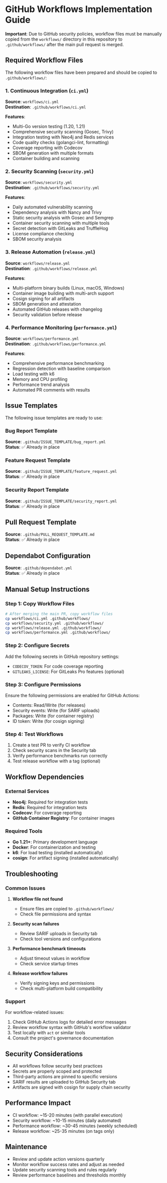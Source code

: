 # GitHub Workflows Implementation Guide

**Important**: Due to GitHub security policies, workflow files must be manually copied from the `workflows/` directory in this repository to `.github/workflows/` after the main pull request is merged.

## Required Workflow Files

The following workflow files have been prepared and should be copied to `.github/workflows/`:

### 1. Continuous Integration (`ci.yml`)
**Source**: `workflows/ci.yml`  
**Destination**: `.github/workflows/ci.yml`

**Features**:
- Multi-Go version testing (1.20, 1.21)
- Comprehensive security scanning (Gosec, Trivy)
- Integration testing with Neo4j and Redis services
- Code quality checks (golangci-lint, formatting)
- Coverage reporting with Codecov
- SBOM generation with multiple formats
- Container building and scanning

### 2. Security Scanning (`security.yml`)
**Source**: `workflows/security.yml`  
**Destination**: `.github/workflows/security.yml`

**Features**:
- Daily automated vulnerability scanning
- Dependency analysis with Nancy and Trivy
- Static security analysis with Gosec and Semgrep
- Container security scanning with multiple tools
- Secret detection with GitLeaks and TruffleHog
- License compliance checking
- SBOM security analysis

### 3. Release Automation (`release.yml`)
**Source**: `workflows/release.yml`  
**Destination**: `.github/workflows/release.yml`

**Features**:
- Multi-platform binary builds (Linux, macOS, Windows)
- Container image building with multi-arch support
- Cosign signing for all artifacts
- SBOM generation and attestation
- Automated GitHub releases with changelog
- Security validation before release

### 4. Performance Monitoring (`performance.yml`)
**Source**: `workflows/performance.yml`  
**Destination**: `.github/workflows/performance.yml`

**Features**:
- Comprehensive performance benchmarking
- Regression detection with baseline comparison
- Load testing with k6
- Memory and CPU profiling
- Performance trend analysis
- Automated PR comments with results

## Issue Templates

The following issue templates are ready to use:

### Bug Report Template
**Source**: `.github/ISSUE_TEMPLATE/bug_report.yml`  
**Status**: ✅ Already in place

### Feature Request Template
**Source**: `.github/ISSUE_TEMPLATE/feature_request.yml`  
**Status**: ✅ Already in place

### Security Report Template
**Source**: `.github/ISSUE_TEMPLATE/security_report.yml`  
**Status**: ✅ Already in place

## Pull Request Template

**Source**: `.github/PULL_REQUEST_TEMPLATE.md`  
**Status**: ✅ Already in place

## Dependabot Configuration

**Source**: `.github/dependabot.yml`  
**Status**: ✅ Already in place

## Manual Setup Instructions

### Step 1: Copy Workflow Files
```bash
# After merging the main PR, copy workflow files
cp workflows/ci.yml .github/workflows/
cp workflows/security.yml .github/workflows/
cp workflows/release.yml .github/workflows/
cp workflows/performance.yml .github/workflows/
```

### Step 2: Configure Secrets
Add the following secrets in GitHub repository settings:

- `CODECOV_TOKEN`: For code coverage reporting
- `GITLEAKS_LICENSE`: For GitLeaks Pro features (optional)

### Step 3: Configure Permissions
Ensure the following permissions are enabled for GitHub Actions:
- Contents: Read/Write (for releases)
- Security events: Write (for SARIF uploads)
- Packages: Write (for container registry)
- ID token: Write (for cosign signing)

### Step 4: Test Workflows
1. Create a test PR to verify CI workflow
2. Check security scans in the Security tab
3. Verify performance benchmarks run correctly
4. Test release workflow with a tag (optional)

## Workflow Dependencies

### External Services
- **Neo4j**: Required for integration tests
- **Redis**: Required for integration tests
- **Codecov**: For coverage reporting
- **GitHub Container Registry**: For container images

### Required Tools
- **Go 1.21+**: Primary development language
- **Docker**: For containerization and testing
- **k6**: For load testing (installed automatically)
- **cosign**: For artifact signing (installed automatically)

## Troubleshooting

### Common Issues

1. **Workflow file not found**
   - Ensure files are copied to `.github/workflows/`
   - Check file permissions and syntax

2. **Security scan failures**
   - Review SARIF uploads in Security tab
   - Check tool versions and configurations

3. **Performance benchmark timeouts**
   - Adjust timeout values in workflow
   - Check service startup times

4. **Release workflow failures**
   - Verify signing keys and permissions
   - Check multi-platform build compatibility

### Support

For workflow-related issues:
1. Check GitHub Actions logs for detailed error messages
2. Review workflow syntax with GitHub's workflow validator
3. Test locally with `act` or similar tools
4. Consult the project's governance documentation

## Security Considerations

- All workflows follow security best practices
- Secrets are properly scoped and protected
- Third-party actions are pinned to specific versions
- SARIF results are uploaded to GitHub Security tab
- Artifacts are signed with cosign for supply chain security

## Performance Impact

- CI workflow: ~15-20 minutes (with parallel execution)
- Security workflow: ~10-15 minutes (daily automated)
- Performance workflow: ~30-45 minutes (weekly scheduled)
- Release workflow: ~25-35 minutes (on tags only)

## Maintenance

- Review and update action versions quarterly
- Monitor workflow success rates and adjust as needed
- Update security scanning tools and rules regularly
- Review performance baselines and thresholds monthly